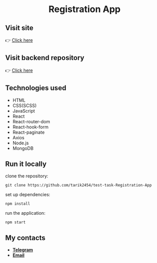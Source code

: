 # <div align="center">Registration App</div>

## Visit site

👉&nbsp;<a href="https://test-task-registration-app.vercel.app/" target="_blank">Click here</a>

## Visit backend repository

👉&nbsp;<a href="https://github.com/tarik2454/backend-test-task-Registration-App" target="_blank">Click here</a>

## Technologies used

- HTML
- CSS(SCSS)
- JavaScript
- React
- React-router-dom
- React-hook-form
- React-paginate
- Axios
- Node.js
- MongoDB

## Run it locally

clone the repository:

```
git clone https://github.com/tarik2454/test-task-Registration-App
```

set up dependencies:

```
npm install
```

run the application:

```
npm start
```

## My contacts

- **<a href="https://t.me/tarik_2454" target="_blank">Telegram</a>**
- **<a href="tarik2454@gmail.com" target="_blank">Email</a>**
